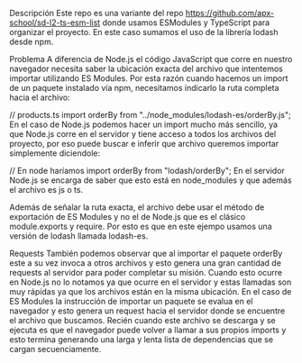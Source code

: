 Descripción
Este repo es una variante del repo https://github.com/apx-school/sd-l2-ts-esm-list donde usamos ESModules y TypeScript para organizar el proyecto. En este caso sumamos el uso de la librería lodash desde npm.

Problema
A diferencia de Node.js el código JavaScript que corre en nuestro navegador necesita saber la ubicación exacta del archivo que intentemos importar utilizando ES Modules. Por esta razón cuando hacemos un import de un paquete instalado vía npm, necesitamos indicarlo la ruta completa hacia el archivo:

// products.ts
import orderBy from "../node_modules/lodash-es/orderBy.js";
En el caso de Node.js podemos hacer un import mucho más sencillo, ya que Node.js corre en el servidor y tiene acceso a todos los archivos del proyecto, por eso puede buscar e inferir que archivo queremos importar simplemente diciendole:

// En node haríamos
import orderBy from "lodash/orderBy";
En el servidor Node.js se encarga de saber que esto está en node_modules y que además el archivo es js o ts.

Además de señalar la ruta exacta, el archivo debe usar el método de exportación de ES Modules y no el de Node.js que es el clásico module.exports y require. Por esto es que en este ejempo usamos una versión de lodash llamada lodash-es.

Requests
También podemos observar que al importar el paquete orderBy este a su vez invoca a otros archivos y esto genera una gran cantidad de requests al servidor para poder completar su misión. Cuando esto ocurre en Node.js no lo notamos ya que ocurre en el servidor y estas llamadas son muy rápidas ya que los archivos están en la misma ubicación. En el caso de ES Modules la instrucción de importar un paquete se evalua en el navegador y esto genera un request hacia el servidor donde se encuentre el archivo que buscamos. Recién cuando este archivo se descarga y se ejecuta es que el navegador puede volver a llamar a sus propios imports y esto termina generando una larga y lenta lista de dependencias que se cargan secuenciamente.

